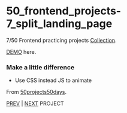 # 50_frontend_projects-7_split_landing_page

7/50 Frontend practicing projects [Collection](https://github.com/yswnqc/50_frontend_projects-collection).

[DEMO](https://yswnqc.github.io/50_frontend_projects-7_split_landing_page/) here.

### Make a little difference

- Use CSS instead JS to animate

From [50projects50days](https://50projects50days.com).

[PREV](https://github.com/yswnqc/50_frontend_projects-6_scroll_animation) | [NEXT]() PROJECT
